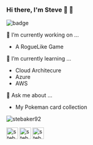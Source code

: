 ### Hi there, I'm Steve 👋 :banana:

![badge](https://img.shields.io/github/followers/stebaker92?style=social)

🔭 I’m currently working on ...
- A RogueLike Game

🌱 I’m currently learning ...
- Cloud Architecure
- Azure
- AWS

💬 Ask me about ...
- My Pokeman card collection

<!--
**stebaker92/stebaker92** is a ✨ _special_ ✨ repository because its `README.md` (this file) appears on your GitHub profile.

Here are some ideas to get you started:

- 🔭 I’m currently working on ...
- 🌱 I’m currently learning ...
- 👯 I’m looking to collaborate on ...
- 🤔 I’m looking for help with ...
- 💬 Ask me about ...
- 📫 How to reach me: ...
- 😄 Pronouns: ...
- ⚡ Fun fact: ...
-->

<p><img align="center" src="https://github-readme-stats.vercel.app/api/top-langs/?username=stebaker92&layout=compact&hide=html" alt="stebaker92" /></p>

<p align="left">
<a href="https://stebaker.net" target="blank"><img align="center" src="https://cdn.jsdelivr.net/npm/simple-icons@3.0.1/icons/gatsby.svg" alt="stebaker92" height="30" width="30" /></a>
<a href="https://dev.to/stebaker92" target="blank"><img align="center" src="https://cdn.jsdelivr.net/npm/simple-icons@3.0.1/icons/dev-dot-to.svg" alt="stebaker92" height="30" width="30" /></a>
<a href="https://linkedin.com/in/ste-baker-dev" target="blank"><img align="center" src="https://cdn.jsdelivr.net/npm/simple-icons@3.0.1/icons/linkedin.svg" alt="stebaker92" height="30" width="30" /></a>

</p>
